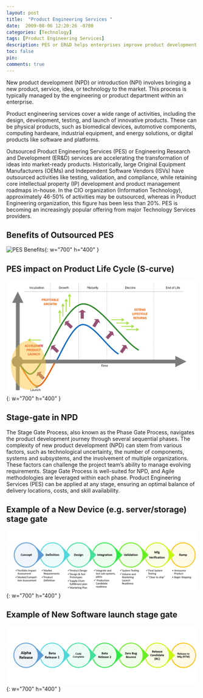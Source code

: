 ```yaml
---
layout: post
title:  "Product Engineering Services "
date:  2009-08-06 12:20:26 -0700
categories: [Technology]
tags: [Product Engineering Services]
description: PES or ER&D helps enterprises improve product development speed, decrease launch budgets and reduce time-to-volume
toc: false
pin: 
comments: true
---
```

New product development (NPD) or introduction (NPI) involves bringing a new product, service, idea, or technology to the market. This process is typically managed by the engineering or product department within an enterprise.

Product engineering services cover a wide range of activities, including the design, development, testing, and launch of innovative products. These can be physical products, such as biomedical devices, automotive components, computing hardware, industrial equipment, and energy solutions, or digital products like software and platforms. 

Outsourced Product Engineering Services (PES) or Engineering Research and Development (ER&D) services are accelerating the transformation of ideas into market-ready products. Historically, large Original Equipment Manufacturers (OEMs) and Independent Software Vendors (ISVs) have outsourced activities like testing, validation, and compliance, while retaining core intellectual property (IP) development and product management roadmaps in-house. In the CIO organization (Information Technology), approximately 46-50% of activities may be outsourced, whereas in Product Engineering organization, this figure has been less than 20%. PES is becoming an increasingly popular offering from major Technology Services providers.

## Benefits of Outsourced PES

![PES Benefits](https://ketanhm.github.io/images/pes%20driver%20and%20benefits.png){: w="700" h="400" }



## PES impact on Product Life Cycle (S-curve)

![S-Curve Impact](https://github.com/ketanhm/images/blob/main/s-curve.png){: w="700" h="400" }

## Stage-gate in NPD

The Stage Gate Process, also known as the Phase Gate Process, navigates the product development journey through several sequential phases. The complexity of new product development (NPD) can stem from various factors, such as technological uncertainty, the number of components, systems and subsystems, and the involvement of multiple organizations. These factors can challenge the project team’s ability to manage evolving requirements. Stage Gate Process is well-suited for NPD, and Agile methodologies are leveraged within each phase. Product Engineering Services (PES) can be applied at any stage, ensuring an optimal balance of delivery locations, costs, and skill availability.

## Example of a New Device (e.g. server/storage) stage gate

![New Device Launch Stage-gate](https://github.com/ketanhm/images/blob/main/device%20stage%20gate.png){: w="700" h="400" }

## Example of New Software launch stage gate

![Software Launch Stage-gate](https://github.com/ketanhm/images/blob/main/software%20stage%20gate.png){: w="700" h="400" }


